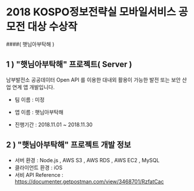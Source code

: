 # 2018 KOSPO정보전략실 모바일서비스 공모전 대상 수상작
####( 햇님아부탁해 )

## 1 ) "햇님아부탁해" 프로젝트( Server )

남부발전소 공공데이터 Open API 를 이용한 대내외 활용이 가능한 발전 또는 보안 산업 연계 앱 개발입니다.

- 팀 이름 : 미정

- 앱 이름 : 햇님아부탁해

- 진행기간 : 2018.11.01 ~ 2018.11.30

## 2 ) "햇님아부탁해" 프로젝트 개발 정보

- 서버 환경 : Node.js , AWS S3 , AWS RDS , AWS EC2 , MySQL
- 클라이언트 환경 : iOS
- 서비 API Reference : https://documenter.getpostman.com/view/3468701/RzfatCac
